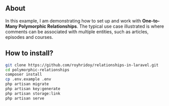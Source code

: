 ## About
In this example, I am demonstrating how to set up and work with **One-to-Many Polymorphic Relationships**. The typical use case illustrated is where comments can be associated with multiple entities, such as articles, episodes and courses.

## How to install?
```bash
git clone https://github.com/royhridoy/relationships-in-laravel.git
cd polymorphic-relationships
composer install
cp .env.example .env
php artisan migrate
php artisan key:generate
php artisan storage:link
php artisan serve

```
